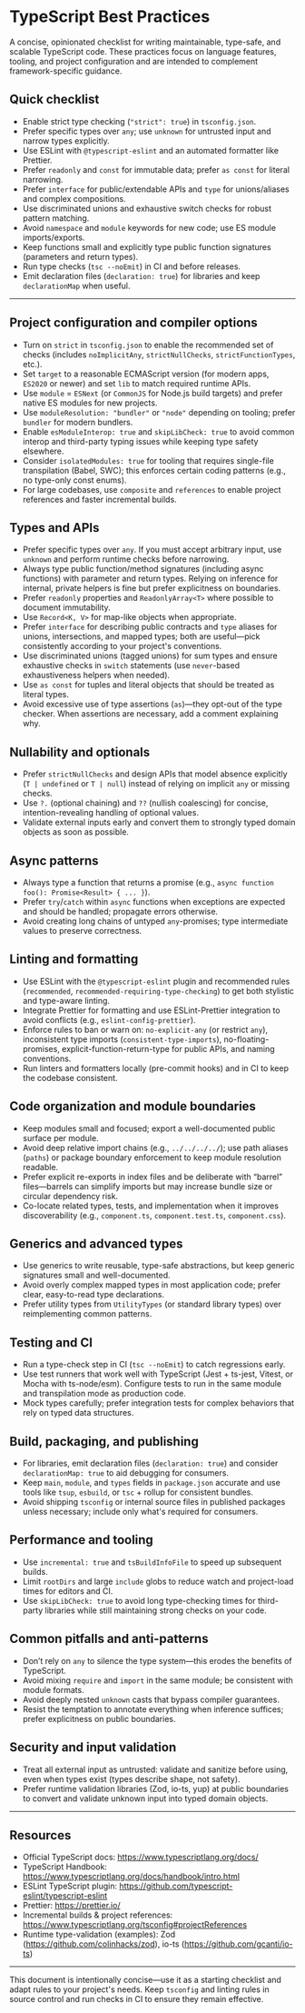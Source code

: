 # TypeScript Best Practices

A concise, opinionated checklist for writing maintainable, type-safe, and scalable TypeScript code. These practices focus on language features, tooling, and project configuration and are intended to complement framework-specific guidance.

## Quick checklist

- Enable strict type checking (`"strict": true`) in `tsconfig.json`.
- Prefer specific types over `any`; use `unknown` for untrusted input and narrow types explicitly.
- Use ESLint with `@typescript-eslint` and an automated formatter like Prettier.
- Prefer `readonly` and `const` for immutable data; prefer `as const` for literal narrowing.
- Prefer `interface` for public/extendable APIs and `type` for unions/aliases and complex compositions.
- Use discriminated unions and exhaustive switch checks for robust pattern matching.
- Avoid `namespace` and `module` keywords for new code; use ES module imports/exports.
- Keep functions small and explicitly type public function signatures (parameters and return types).
- Run type checks (`tsc --noEmit`) in CI and before releases.
- Emit declaration files (`declaration: true`) for libraries and keep `declarationMap` when useful.

---

## Project configuration and compiler options

- Turn on `strict` in `tsconfig.json` to enable the recommended set of checks (includes `noImplicitAny`, `strictNullChecks`, `strictFunctionTypes`, etc.).
- Set `target` to a reasonable ECMAScript version (for modern apps, `ES2020` or newer) and set `lib` to match required runtime APIs.
- Use `module` = `ESNext` (or `CommonJS` for Node.js build targets) and prefer native ES modules for new projects.
- Use `moduleResolution: "bundler"` or `"node"` depending on tooling; prefer `bundler` for modern bundlers.
- Enable `esModuleInterop: true` and `skipLibCheck: true` to avoid common interop and third-party typing issues while keeping type safety elsewhere.
- Consider `isolatedModules: true` for tooling that requires single-file transpilation (Babel, SWC); this enforces certain coding patterns (e.g., no type-only const enums).
- For large codebases, use `composite` and `references` to enable project references and faster incremental builds.

## Types and APIs

- Prefer specific types over `any`. If you must accept arbitrary input, use `unknown` and perform runtime checks before narrowing.
- Always type public function/method signatures (including async functions) with parameter and return types. Relying on inference for internal, private helpers is fine but prefer explicitness on boundaries.
- Prefer `readonly` properties and `ReadonlyArray<T>` where possible to document immutability.
- Use `Record<K, V>` for map-like objects when appropriate.
- Prefer `interface` for describing public contracts and `type` aliases for unions, intersections, and mapped types; both are useful—pick consistently according to your project's conventions.
- Use discriminated unions (tagged unions) for sum types and ensure exhaustive checks in `switch` statements (use `never`-based exhaustiveness helpers when needed).
- Use `as const` for tuples and literal objects that should be treated as literal types.
- Avoid excessive use of type assertions (`as`)—they opt-out of the type checker. When assertions are necessary, add a comment explaining why.

## Nullability and optionals

- Prefer `strictNullChecks` and design APIs that model absence explicitly (`T | undefined` or `T | null`) instead of relying on implicit `any` or missing checks.
- Use `?.` (optional chaining) and `??` (nullish coalescing) for concise, intention-revealing handling of optional values.
- Validate external inputs early and convert them to strongly typed domain objects as soon as possible.

## Async patterns

- Always type a function that returns a promise (e.g., `async function foo(): Promise<Result> { ... }`).
- Prefer `try`/`catch` within `async` functions when exceptions are expected and should be handled; propagate errors otherwise.
- Avoid creating long chains of untyped `any`-promises; type intermediate values to preserve correctness.

## Linting and formatting

- Use ESLint with the `@typescript-eslint` plugin and recommended rules (`recommended`, `recommended-requiring-type-checking`) to get both stylistic and type-aware linting.
- Integrate Prettier for formatting and use ESLint-Prettier integration to avoid conflicts (e.g., `eslint-config-prettier`).
- Enforce rules to ban or warn on: `no-explicit-any` (or restrict `any`), inconsistent type imports (`consistent-type-imports`), no-floating-promises, explicit-function-return-type for public APIs, and naming conventions.
- Run linters and formatters locally (pre-commit hooks) and in CI to keep the codebase consistent.

## Code organization and module boundaries

- Keep modules small and focused; export a well-documented public surface per module.
- Avoid deep relative import chains (e.g., `../../../../`); use path aliases (`paths`) or package boundary enforcement to keep module resolution readable.
- Prefer explicit re-exports in index files and be deliberate with “barrel” files—barrels can simplify imports but may increase bundle size or circular dependency risk.
- Co-locate related types, tests, and implementation when it improves discoverability (e.g., `component.ts`, `component.test.ts`, `component.css`).

## Generics and advanced types

- Use generics to write reusable, type-safe abstractions, but keep generic signatures small and well-documented.
- Avoid overly complex mapped types in most application code; prefer clear, easy-to-read type declarations.
- Prefer utility types from `UtilityTypes` (or standard library types) over reimplementing common patterns.

## Testing and CI

- Run a type-check step in CI (`tsc --noEmit`) to catch regressions early.
- Use test runners that work well with TypeScript (Jest + ts-jest, Vitest, or Mocha with ts-node/esm). Configure tests to run in the same module and transpilation mode as production code.
- Mock types carefully; prefer integration tests for complex behaviors that rely on typed data structures.

## Build, packaging, and publishing

- For libraries, emit declaration files (`declaration: true`) and consider `declarationMap: true` to aid debugging for consumers.
- Keep `main`, `module`, and `types` fields in `package.json` accurate and use tools like `tsup`, `esbuild`, or `tsc` + rollup for consistent bundles.
- Avoid shipping `tsconfig` or internal source files in published packages unless necessary; include only what's required for consumers.

## Performance and tooling

- Use `incremental: true` and `tsBuildInfoFile` to speed up subsequent builds.
- Limit `rootDirs` and large `include` globs to reduce watch and project-load times for editors and CI.
- Use `skipLibCheck: true` to avoid long type-checking times for third-party libraries while still maintaining strong checks on your code.

## Common pitfalls and anti-patterns

- Don’t rely on `any` to silence the type system—this erodes the benefits of TypeScript.
- Avoid mixing `require` and `import` in the same module; be consistent with module formats.
- Avoid deeply nested `unknown` casts that bypass compiler guarantees.
- Resist the temptation to annotate everything when inference suffices; prefer explicitness on public boundaries.

## Security and input validation

- Treat all external input as untrusted: validate and sanitize before using, even when types exist (types describe shape, not safety).
- Prefer runtime validation libraries (Zod, io-ts, yup) at public boundaries to convert and validate unknown input into typed domain objects.

---

## Resources

- Official TypeScript docs: https://www.typescriptlang.org/docs/
- TypeScript Handbook: https://www.typescriptlang.org/docs/handbook/intro.html
- ESLint TypeScript plugin: https://github.com/typescript-eslint/typescript-eslint
- Prettier: https://prettier.io/
- Incremental builds & project references: https://www.typescriptlang.org/tsconfig#projectReferences
- Runtime type-validation (examples): Zod (https://github.com/colinhacks/zod), io-ts (https://github.com/gcanti/io-ts)


---

This document is intentionally concise—use it as a starting checklist and adapt rules to your project's needs. Keep `tsconfig` and linting rules in source control and run checks in CI to ensure they remain effective.

